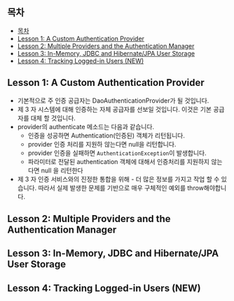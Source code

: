 ## 목차

<!-- TOC -->

- [목차](#목차)
- [Lesson 1: A Custom Authentication Provider](#lesson-1-a-custom-authentication-provider)
- [Lesson 2: Multiple Providers and the Authentication Manager](#lesson-2-multiple-providers-and-the-authentication-manager)
- [Lesson 3: In-Memory, JDBC and Hibernate/JPA User Storage](#lesson-3-in-memory-jdbc-and-hibernatejpa-user-storage)
- [Lesson 4: Tracking Logged-in Users (NEW)](#lesson-4-tracking-logged-in-users-new)

<!-- /TOC -->
## Lesson 1: A Custom Authentication Provider

* 기본적으로 주 인증 공급자는 DaoAuthenticationProvider가 될 것입니다.
* 제 3 자 시스템에 대해 인증하는 자체 공급자를 선보일 것입니다. 이것은 기본 공급자를 대체 할 것입니다.
* provider의 authenticate 메소드는 다음과 같습니다.
    * 인증을 성공하면 Authentication(인증된) 객체가 리턴됩니다.
    * provider 인증 처리를 지원하 않는다면 null을 리턴합니다.
    * provider 인증을 실패하면 `AuthenticationException`이 발생합니다.
    * 파라미터로 전달된 authentication 객체에 대해서 인증처리를 지원하지 않는다면 null 을 리턴한다
* 제 3 자 인증 서비스와의 진정한 통합을 위해 - 더 많은 정보를 가지고 작업 할 수 있습니다. 따라서 실제 발생한 문제를 기반으로 매우 구체적인 예외를 throw해야합니다.

## Lesson 2: Multiple Providers and the Authentication Manager


## Lesson 3: In-Memory, JDBC and Hibernate/JPA User Storage

## Lesson 4: Tracking Logged-in Users (NEW)
